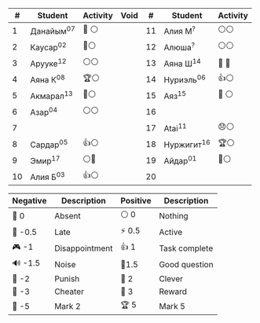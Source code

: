 
| #   | Student              | Activity | Void | #   | Student               | Activity |
| --- | -------------------- | -------- | ---- | --- | --------------------- | -------- |
| 1   | Данайым<sup>07</sup> | 🔔 ⚪     |      | 11  | Алия М<sup>?</sup>    | ⚪⚪       |
| 2   | Каусар<sup>02</sup>  | 🔑⚪      |      | 12  | Алюша<sup>?</sup>     | ⚪⚪       |
| 3   | Арууке<sup>12</sup>  | ⚪⚪       |      | 13  | Аяна Ш<sup>14</sup>   | 🔔 🔔    |
| 4   | Аяна К<sup>08</sup>  | 🏆⚪      |      | 14  | Нуриэль<sup>06</sup>  | 👍⚪      |
| 5   | Акмарал<sup>13</sup> | 🔑⚪      |      | 15  | Аяз<sup>15</sup>      | 🔔 ⚪     |
| 6   | Азар<sup>04</sup>    | ⚪⚪       |      | 16  |                       |          |
| 7   |                      |          |      | 17  | Atai<sup>11</sup>     | 😞⚪      |
| 8   | Сардар<sup>05</sup>  | 👍⚪      |      | 18  | Нуржигит<sup>16</sup> | 🏆⚪      |
| 9   | Эмир<sup>17</sup>    | ⚪👻      |      | 19  | Айдар<sup>01</sup>    | 🧐⚪      |
| 10  | Алия Б<sup>03</sup>  | 👍⚪      |      | 20  |                       |          |

| Negative | Description    | Positive | Description   |
| -------- | -------------- | -------- | ------------- |
| 👻 0     | Absent         | ⚪ 0      | Nothing       |
| 🔔 -0.5  | Late           | ⚡ 0.5    | Active        |
| 🎮 -1    | Disappointment | 👍 1     | Task complete |
| 🔊 -1.5  | Noise          | 🧐1.5    | Good question |
| 👺 -2    | Punish         | 🔑 2     | Clever        |
| 🐒 -3    | Cheater        | 🏅️ 3    | Reward        |
| 🏴 -5    | Mark 2         | 🏆 5     | Mark 5        |

